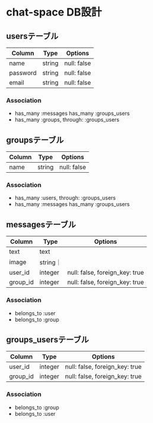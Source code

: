 # chat-space DB設計

## usersテーブル

|Column|Type|Options|
|------|----|-------|
|name|string|null: false|
|password|string|null: false|
|email|string|null: false|
### Association
- has_many :messages
  has_many :groups_users
- has_many :groups, through: :groups_users
  
## groupsテーブル

|Column|Type|Options|
|------|----|-------|
|name|string|null: false|
### Association
- has_many :users, through: :groups_users
- has_many :messages
  has_many :groups_users

## messagesテーブル

|Column|Type|Options|
|------|----|-------|
|text|text|
|image|string｜
|user_id|integer|null: false, foreign_key: true|
|group_id|integer|null: false, foreign_key: true|
### Association
- belongs_to :user
- belongs_to :group

## groups_usersテーブル

|Column|Type|Options|
|------|----|-------|
|user_id|integer|null: false, foreign_key: true|
|group_id|integer|null: false, foreign_key: true|

### Association
- belongs_to :group
- belongs_to :user